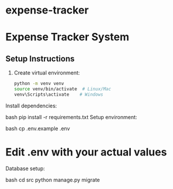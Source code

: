 # expense-tracker
# Expense Tracker System

## Setup Instructions

1. Create virtual environment:
   ```bash
   python -m venv venv
   source venv/bin/activate  # Linux/Mac
   venv\Scripts\activate    # Windows
Install dependencies:

bash
pip install -r requirements.txt
Setup environment:

bash
cp .env.example .env
# Edit .env with your actual values
Database setup:

bash
cd src
python manage.py migrate
